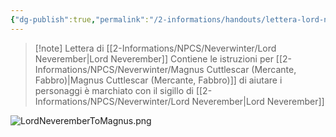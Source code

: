 ```yaml
---
{"dg-publish":true,"permalink":"/2-informations/handouts/lettera-lord-neverember-favore/","noteIcon":""}
---
```


>[!note] Lettera di [[2-Informations/NPCS/Neverwinter/Lord Neverember\|Lord Neverember]]
> Contiene le istruzioni per [[2-Informations/NPCS/Neverwinter/Magnus Cuttlescar (Mercante, Fabbro)\|Magnus Cuttlescar (Mercante, Fabbro)]] di aiutare i personaggi
> è marchiato con il sigillo di [[2-Informations/NPCS/Neverwinter/Lord Neverember\|Lord Neverember]]

![LordNeveremberToMagnus.png](/img/user/Assets/LordNeveremberToMagnus.png)